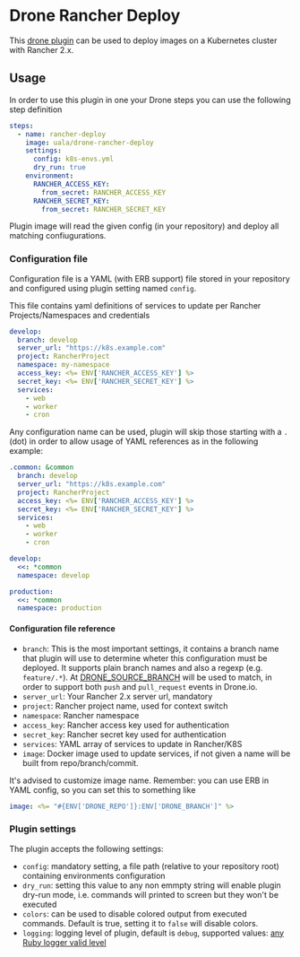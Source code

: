 # Drone Rancher Deploy

This [drone plugin](https://drone.io/) can be used to deploy images on a Kubernetes cluster with Rancher 2.x.

## Usage

In order to use this plugin in one your Drone steps you can use the following step definition

```yaml
steps:
  - name: rancher-deploy
    image: uala/drone-rancher-deploy
    settings:
      config: k8s-envs.yml
      dry_run: true
    environment:
      RANCHER_ACCESS_KEY:
        from_secret: RANCHER_ACCESS_KEY
      RANCHER_SECRET_KEY:
        from_secret: RANCHER_SECRET_KEY
``` 

Plugin image will read the given config (in your repository) and deploy all matching confiugurations.

### Configuration file

Configuration file is a YAML (with ERB support) file stored in your repository and configured using plugin setting named `config`.

This file contains yaml definitions of services to update per Rancher Projects/Namespaces and credentials

```yaml
develop:
  branch: develop
  server_url: "https://k8s.example.com"
  project: RancherProject
  namespace: my-namespace
  access_key: <%= ENV['RANCHER_ACCESS_KEY'] %>
  secret_key: <%= ENV['RANCHER_SECRET_KEY'] %>
  services:
    - web
    - worker
    - cron
```

Any configuration name can be used, plugin will skip those starting with a `.` (dot) in order to allow usage of YAML references 
as in the following example:

```yaml
.common: &common
  branch: develop
  server_url: "https://k8s.example.com"
  project: RancherProject
  access_key: <%= ENV['RANCHER_ACCESS_KEY'] %>
  secret_key: <%= ENV['RANCHER_SECRET_KEY'] %>
  services:
    - web
    - worker
    - cron

develop:
  <<: *common
  namespace: develop

production:
  <<: *common
  namespace: production
```

#### Configuration file reference

* `branch`: This is the most important settings, it contains a branch name that plugin will use to determine wheter this
configuration must be deployed. It supports plain branch names and also a regexp (e.g. `feature/.*`). At 
 [DRONE_SOURCE_BRANCH](https://docs.drone.io/reference/environ/drone-source-branch/) will be used to match, in order
 to support both `push` and `pull_request` events in Drone.io.
* `server_url`: Your Rancher 2.x server url, mandatory
* `project`: Rancher project name, used for context switch
* `namespace`: Rancher namespace 
* `access_key`: Rancher access key used for authentication
* `secret_key`: Rancher secret key used for authentication
* `services`: YAML array of services to update in Rancher/K8S
* `image`: Docker image used to update services, if not given a name will be built from repo/branch/commit.
 
It's advised to customize image name. Remember: you can use ERB in YAML config, so you can set this to something like

```yaml
image: <%= "#{ENV['DRONE_REPO']}:ENV['DRONE_BRANCH']" %>
```

### Plugin settings

The plugin accepts the following settings:

* `config`: mandatory setting, a file path (relative to your repository root) containing environments configuration
* `dry_run`: setting this value to any non emmpty string will enable plugin dry-run mode, i.e. commands will printed to screen but they won't be executed 
* `colors`: can be used to disable colored output from executed commands. Default is true, setting it to `false` will disable colors.
* `logging`: logging level of plugin, default is `debug`, supported values: [any Ruby logger valid level](https://ruby-doc.org/stdlib-2.4.0/libdoc/logger/rdoc/Logger.html#class-Logger-label-Description)

